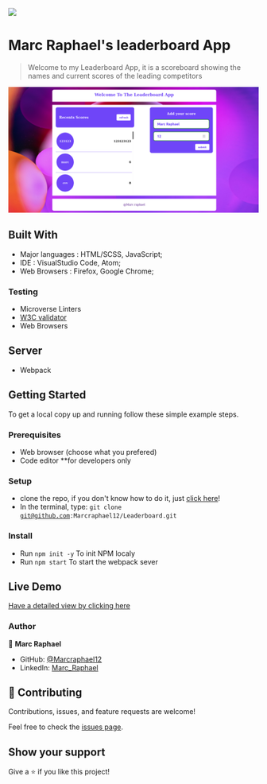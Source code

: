 ![](https://img.shields.io/badge/Microverse-blueviolet)

# Marc Raphael's leaderboard App

>Welcome to my Leaderboard App, it is a scoreboard showing the names and current scores of the leading competitors

![](./images/leaderboard1.png)


## Built With

- Major languages : HTML/SCSS, JavaScript;
- IDE : VisualStudio Code, Atom;
- Web Browsers : Firefox, Google Chrome;

### Testing

- Microverse Linters
- [W3C validator](https://validator.w3.org/)
- Web Browsers

## Server

- Webpack

## Getting Started

To get a local copy up and running follow these simple example steps.

### Prerequisites

- Web browser (choose what you prefered)
- Code editor **for developers only

### Setup

- clone the repo, if you don't know how to do it, just [click here](git@github.com:Marcraphael12/Leaderboard.git)!
- In the terminal, type: <code>git clone git@github.com:Marcraphael12/Leaderboard.git</code>

### Install

- Run <code>npm init -y</code> To init NPM localy
- Run <code>npm start</code> To start the webpack sever


## Live Demo

[Have a detailed view by clicking here](https://marcraphael12.github.io/Leaderboard/)

### Author
👤 **Marc Raphael**

- GitHub: [@Marcraphael12](https://github.com/Marcraphael12)
- LinkedIn: [Marc_Raphael](www.linkedin.com/in/marc-raphael-326039204)


## 🤝 Contributing

Contributions, issues, and feature requests are welcome!

Feel free to check the [issues page](https://github.com/Marcraphael12/Leaderboard/issues).

## Show your support

Give a ⭐️ if you like this project!

